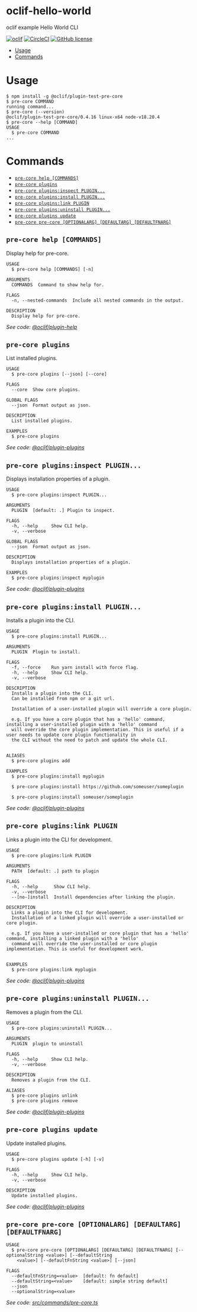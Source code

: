 oclif-hello-world
=================

oclif example Hello World CLI

[![oclif](https://img.shields.io/badge/cli-oclif-brightgreen.svg)](https://oclif.io)
[![CircleCI](https://circleci.com/gh/oclif/hello-world/tree/main.svg?style=shield)](https://circleci.com/gh/oclif/hello-world/tree/main)
[![GitHub license](https://img.shields.io/github/license/oclif/hello-world)](https://github.com/oclif/hello-world/blob/main/LICENSE)

<!-- toc -->
* [Usage](#usage)
* [Commands](#commands)
<!-- tocstop -->
# Usage
<!-- usage -->
```sh-session
$ npm install -g @oclif/plugin-test-pre-core
$ pre-core COMMAND
running command...
$ pre-core (--version)
@oclif/plugin-test-pre-core/0.4.16 linux-x64 node-v18.20.4
$ pre-core --help [COMMAND]
USAGE
  $ pre-core COMMAND
...
```
<!-- usagestop -->
# Commands
<!-- commands -->
* [`pre-core help [COMMANDS]`](#pre-core-help-commands)
* [`pre-core plugins`](#pre-core-plugins)
* [`pre-core plugins:inspect PLUGIN...`](#pre-core-pluginsinspect-plugin)
* [`pre-core plugins:install PLUGIN...`](#pre-core-pluginsinstall-plugin)
* [`pre-core plugins:link PLUGIN`](#pre-core-pluginslink-plugin)
* [`pre-core plugins:uninstall PLUGIN...`](#pre-core-pluginsuninstall-plugin)
* [`pre-core plugins update`](#pre-core-plugins-update)
* [`pre-core pre-core [OPTIONALARG] [DEFAULTARG] [DEFAULTFNARG]`](#pre-core-pre-core-optionalarg-defaultarg-defaultfnarg)

## `pre-core help [COMMANDS]`

Display help for pre-core.

```
USAGE
  $ pre-core help [COMMANDS] [-n]

ARGUMENTS
  COMMANDS  Command to show help for.

FLAGS
  -n, --nested-commands  Include all nested commands in the output.

DESCRIPTION
  Display help for pre-core.
```

_See code: [@oclif/plugin-help](https://github.com/oclif/plugin-help/blob/5.2.20/src/commands/help.ts)_

## `pre-core plugins`

List installed plugins.

```
USAGE
  $ pre-core plugins [--json] [--core]

FLAGS
  --core  Show core plugins.

GLOBAL FLAGS
  --json  Format output as json.

DESCRIPTION
  List installed plugins.

EXAMPLES
  $ pre-core plugins
```

_See code: [@oclif/plugin-plugins](https://github.com/oclif/plugin-plugins/blob/3.10.1/src/commands/plugins/index.ts)_

## `pre-core plugins:inspect PLUGIN...`

Displays installation properties of a plugin.

```
USAGE
  $ pre-core plugins:inspect PLUGIN...

ARGUMENTS
  PLUGIN  [default: .] Plugin to inspect.

FLAGS
  -h, --help     Show CLI help.
  -v, --verbose

GLOBAL FLAGS
  --json  Format output as json.

DESCRIPTION
  Displays installation properties of a plugin.

EXAMPLES
  $ pre-core plugins:inspect myplugin
```

_See code: [@oclif/plugin-plugins](https://github.com/oclif/plugin-plugins/blob/3.10.1/src/commands/plugins/inspect.ts)_

## `pre-core plugins:install PLUGIN...`

Installs a plugin into the CLI.

```
USAGE
  $ pre-core plugins:install PLUGIN...

ARGUMENTS
  PLUGIN  Plugin to install.

FLAGS
  -f, --force    Run yarn install with force flag.
  -h, --help     Show CLI help.
  -v, --verbose

DESCRIPTION
  Installs a plugin into the CLI.
  Can be installed from npm or a git url.

  Installation of a user-installed plugin will override a core plugin.

  e.g. If you have a core plugin that has a 'hello' command, installing a user-installed plugin with a 'hello' command
  will override the core plugin implementation. This is useful if a user needs to update core plugin functionality in
  the CLI without the need to patch and update the whole CLI.


ALIASES
  $ pre-core plugins add

EXAMPLES
  $ pre-core plugins:install myplugin 

  $ pre-core plugins:install https://github.com/someuser/someplugin

  $ pre-core plugins:install someuser/someplugin
```

_See code: [@oclif/plugin-plugins](https://github.com/oclif/plugin-plugins/blob/3.10.1/src/commands/plugins/install.ts)_

## `pre-core plugins:link PLUGIN`

Links a plugin into the CLI for development.

```
USAGE
  $ pre-core plugins:link PLUGIN

ARGUMENTS
  PATH  [default: .] path to plugin

FLAGS
  -h, --help      Show CLI help.
  -v, --verbose
  --[no-]install  Install dependencies after linking the plugin.

DESCRIPTION
  Links a plugin into the CLI for development.
  Installation of a linked plugin will override a user-installed or core plugin.

  e.g. If you have a user-installed or core plugin that has a 'hello' command, installing a linked plugin with a 'hello'
  command will override the user-installed or core plugin implementation. This is useful for development work.


EXAMPLES
  $ pre-core plugins:link myplugin
```

_See code: [@oclif/plugin-plugins](https://github.com/oclif/plugin-plugins/blob/3.10.1/src/commands/plugins/link.ts)_

## `pre-core plugins:uninstall PLUGIN...`

Removes a plugin from the CLI.

```
USAGE
  $ pre-core plugins:uninstall PLUGIN...

ARGUMENTS
  PLUGIN  plugin to uninstall

FLAGS
  -h, --help     Show CLI help.
  -v, --verbose

DESCRIPTION
  Removes a plugin from the CLI.

ALIASES
  $ pre-core plugins unlink
  $ pre-core plugins remove
```

_See code: [@oclif/plugin-plugins](https://github.com/oclif/plugin-plugins/blob/3.10.1/src/commands/plugins/uninstall.ts)_

## `pre-core plugins update`

Update installed plugins.

```
USAGE
  $ pre-core plugins update [-h] [-v]

FLAGS
  -h, --help     Show CLI help.
  -v, --verbose

DESCRIPTION
  Update installed plugins.
```

_See code: [@oclif/plugin-plugins](https://github.com/oclif/plugin-plugins/blob/3.10.1/src/commands/plugins/update.ts)_

## `pre-core pre-core [OPTIONALARG] [DEFAULTARG] [DEFAULTFNARG]`

```
USAGE
  $ pre-core pre-core [OPTIONALARG] [DEFAULTARG] [DEFAULTFNARG] [--optionalString <value>] [--defaultString
    <value>] [--defaultFnString <value>] [--json]

FLAGS
  --defaultFnString=<value>  [default: fn default]
  --defaultString=<value>    [default: simple string default]
  --json
  --optionalString=<value>
```

_See code: [src/commands/pre-core.ts](https://github.com/oclif/plugin-test-pre-core/blob/0.4.16/src/commands/pre-core.ts)_
<!-- commandsstop -->

